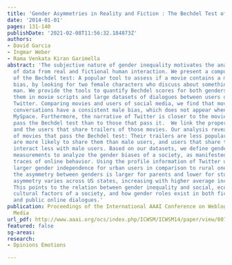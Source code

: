 ```yaml
---
title: 'Gender Asymmetries in Reality and Fiction : The Bechdel Test of Social Media'
date: '2014-01-01'
pages: 131-140
publishDate: '2021-02-08T11:56:32.184873Z'
authors:
- David Garcia
- Ingmar Weber
- Rama Venkata Kiran Garimella
abstract: 'The subjective nature of gender inequality motivates the analysis and comparison
  of data from real and fictional human interaction. We present a computational extension
  of the Bechdel test: A popular tool to assess if a movie contains a male gender
  bias, by looking for two female characters who discuss about something besides a
  man. We provide the tools to quantify Bechdel scores for both genders, and we measure
  them in movie scripts and large datasets of dialogues between users of MySpace and
  Twitter. Comparing movies and users of social media, we find that movies and Twitter
  conversations have a consistent male bias, which does not appear when analyzing
  MySpace. Furthermore, the narrative of Twitter is closer to the movies that do not
  pass the Bechdel test than to those that pass it.  We link the properties of movies
  and the users that share trailers of those movies. Our analysis reveals some particularities
  of movies that pass the Bechdel test: Their trailers are less popular, female users
  are more likely to share them than male users, and users that share them tend to
  interact less with male users. Based on our datasets, we define gender independence
  measurements to analyze the gender biases of a society, as manifested through digital
  traces of online behavior. Using the profile information of Twitter users, we find
  larger gender independence for urban users in comparison to rural ones. Additionally,
  the asymmetry between genders is larger for parents and lower for students. Gender
  asymmetry varies across US states, increasing with higher average income and latitude.
  This points to the relation between gender inequality and social, economical, and
  cultural factors of a society, and how gender roles exist in both fictional narratives
  and public online dialogues.'
publication: Proceedings of the International AAAI Conference on Weblogs and Social
  Media
url_pdf: http://www.aaai.org/ocs/index.php/ICWSM/ICWSM14/paper/view/8070
featured: false
sg-areas:
research: 
- Opinions Emotions

---
```

